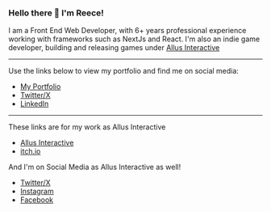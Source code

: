 ### Hello there 👋 I'm Reece!

I am a Front End Web Developer, with 6+ years professional experience working with frameworks such as NextJs and React. I'm also an indie game developer, building and releasing games under [Allus Interactive](https://github.com/Allus-Interactive)

<!--I currently work at [The Football Pools](http://www.thepools.com/) as a Senior Software Engineer in the Front End Development Team.-->

---

Use the links below to view my portfolio and find me on social media:
- [My Portfolio](https://www.reecemorgan.co.uk "www.reecemorgan.co.uk")
- [Twitter/X](https://twitter.com/reecemorgandev "Twitter or X")
- [LinkedIn](https://www.linkedin.com/in/reece-morgan-dev/ "LinkedIn")

---

These links are for my work as Allus Interactive 
- [Allus Interactive](https://www.allusinteractive.com "Allus Interactive")
- [itch.io](https://allusinteractive.itch.io "My itch.io Page")

And I'm on Social Media as Allus Interactive as well! 
- [Twitter/X](https://twitter.com/AllusGameDev "Twitter or X")
- [Instagram](https://www.instagram.com/allusinteractive/ "Instagram")
- [Facebook](https://www.facebook.com/AllusInteractive/ "Facebook")

<!--
**Reece-Morgan/Reece-Morgan** is a ✨ _special_ ✨ repository because its `README.md` (this file) appears on your GitHub profile.

Here are some ideas to get you started:

- 🔭 I’m currently working on ...
- 🌱 I’m currently learning ...
- 👯 I’m looking to collaborate on ...
- 🤔 I’m looking for help with ...
- 💬 Ask me about ...
- 📫 How to reach me: ...
- 😄 Pronouns: ...
- ⚡ Fun fact: ...
-->
